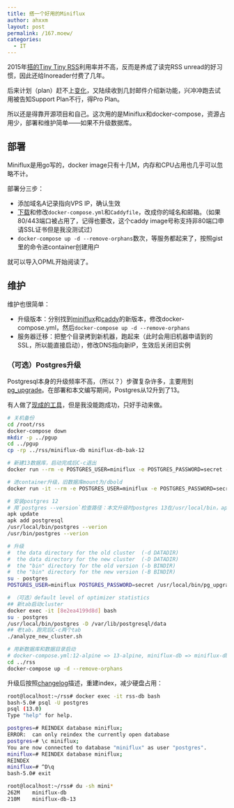 ```yaml
---
title: 搭一个好用的Miniflux
author: ahxxm
layout: post
permalink: /167.moew/
categories:
  - IT
---
```


2015年[搭的Tiny Tiny RSS](https://ahxxm.com/114.moew/)利用率并不高，反而是养成了读完RSS unread的好习惯，因此还给Inoreader付费了几年。

后来计划（plan）赶不上[变化](https://www.reddit.com/r/InoReader/comments/agzk5k/plan_changes_coming_email_i_got_this_morning/)，又陆续收到几封邮件介绍新功能，兴冲冲跑去试用被告知Support Plan不行，得Pro Plan。

所以还是得靠开源项目和自己。这次用的是Miniflux和docker-compose，资源占用少，部署和维护简单——如果不升级数据库。

<!--more-->

## 部署

Miniflux是用go写的，docker image只有十几M，内存和CPU占用也几乎可以忽略不计。

部署分三步：

- 添加域名A记录指向VPS IP，确认生效
- [下载](https://gist.github.com/ahxxm/7ab3f3d49ec63f57f8fc12d68d477d8c)和修改`docker-compose.yml`和`Caddyfile`，改成你的域名和邮箱。（如果80/443端口被占用了，记得也要改，这个caddy image号称支持非80端口申请SSL证书但是我没测试过）
- `docker-compose up -d --remove-orphans`数次，等服务都起来了，按照gist里的命令进container创建用户

就可以导入OPML开始阅读了。

## 维护

维护也很简单：

- 升级版本：分别找到[miniflux](https://hub.docker.com/r/miniflux/miniflux/tags)和[caddy](https://hub.docker.com/r/abiosoft/caddy/tags)的新版本，修改docker-compose.yml，然后`docker-compose up -d --remove-orphans`
- 服务器迁移：把整个目录拷到新机器，跑起来（此时会用旧机器申请到的SSL，所以能直接启动），修改DNS指向新IP，生效后关闭旧实例

### （可选）Postgres升级

Postgresql本身的升级频率不高，（所以？）步骤复杂许多，主要用到[pg_upgrade](https://www.postgresql.org/docs/current/pgupgrade.html)。在部署和本文编写期间，Postgres从12升到了13。

有人做了[现成的工具](https://github.com/tianon/docker-postgres-upgrade/blob/master/README.md)，但是我没能跑成功，只好手动来做。

```bash
# 关机备份
cd /root/rss
docker-compose down
mkdir -p ../pgup
cd ../pgup
cp -rp ../rss/miniflux-db miniflux-db-bak-12

# 新建13数据库，启动完成后C-c退出
docker run --rm -e POSTGRES_USER=miniflux -e POSTGRES_PASSWORD=secret -e POSTGRES_DB=tmp -v /root/rss/miniflux-db-13:/var/lib/postgresql/data postgres:13-alpine

# 进container升级，旧数据库mount为/dbold
docker run -it --rm -e POSTGRES_USER=miniflux -e POSTGRES_PASSWORD=secret -e POSTGRES_DB=tmp -v /root/pgup/miniflux-db-bak-12:/dbold -v /root/rss/miniflux-db-13:/var/lib/postgresql/data postgres:13-alpine bash

# 安装postgres 12
# 用`postgres --version`检查路径：本文升级时postgres 13在/usr/local/bin，apk安装的12在/usr/bin
apk update
apk add postgresql
/usr/local/bin/postgres --verion
/usr/bin/postgres --verion

# 升级
#  the data directory for the old cluster  (-d DATADIR)
#  the data directory for the new cluster  (-D DATADIR)
#  the "bin" directory for the old version (-b BINDIR)
#  the "bin" directory for the new version (-B BINDIR)
su - postgres
POSTGRES_USER=miniflux POSTGRES_PASSWORD=secret /usr/local/bin/pg_upgrade -d /dbold -D /var/lib/postgresql/data -b /usr/bin -B /usr/local/bin -U miniflux

# （可选）default level of optimizer statistics
## 新tab启动cluster
docker exec -it [8e2ea4199d8d] bash
su - postgres
/usr/local/bin/postgres -D /var/lib/postgresql/data
## 老tab，跑完后C-c两个tab
./analyze_new_cluster.sh

# 用新数据库和数据目录启动
# docker-compose.yml:12-alpine => 13-alpine, miniflux-db => miniflux-db-13
cd ../rss
docker-compose up -d --remove-orphans
```

升级后按照[changelog](https://www.postgresql.org/docs/13/release-13.html)描述，重建index，减少硬盘占用：

```bash
root@localhost:~/rss# docker exec -it rss-db bash
bash-5.0# psql -U postgres
psql (13.0)
Type "help" for help.

postgres=# REINDEX database miniflux;
ERROR:  can only reindex the currently open database
postgres=# \c miniflux;
You are now connected to database "miniflux" as user "postgres".
miniflux=# REINDEX database miniflux;
REINDEX
miniflux=# ^D\q
bash-5.0# exit

root@localhost:~/rss# du -sh mini*
262M	miniflux-db
210M	miniflux-db-13
```

<!--
### （可选）课后习题

假设tech stack(caddy, miniflux, postgresql)没有bug，如果想让以下行为做到0-downtime，你需要做些什么？

1. 升级caddy
2. 迁移服务器
3. 升级miniflux
4. 升级postgresql

思考题：如果tech stack有bug呢？

提示：可以考虑更换caddy，和/或 不用docker部署。
-->
